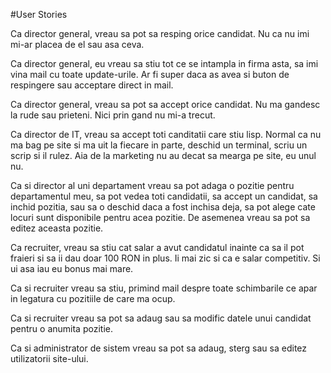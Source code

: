 #User Stories

Ca director general, vreau sa pot sa resping orice candidat. Nu ca nu imi mi-ar
placea de el sau asa ceva.

Ca director general, eu vreau sa stiu tot ce se intampla in firma asta, sa imi
vina mail cu toate update-urile. Ar fi super daca as avea si buton de
respingere sau acceptare direct in mail.

Ca director general, vreau sa pot sa accept orice candidat. Nu ma gandesc la
rude sau prieteni. Nici prin gand nu mi-a trecut.

Ca director de IT, vreau sa accept toti canditatii care stiu lisp. Normal ca nu
ma bag pe site si ma uit la fiecare in parte, deschid un terminal, scriu un 
scrip si il rulez. Aia de la marketing nu au decat sa mearga pe site, eu unul
nu.

Ca si director al uni departament vreau sa pot adaga o pozitie pentru departamentul meu, sa pot vedea toti candidatii, sa accept un candidat, sa inchid pozitia, sau sa o deschid daca a fost inchisa deja, sa pot alege cate locuri sunt disponibile pentru acea pozitie. De asemenea vreau sa pot sa editez aceasta pozitie.

Ca recruiter, vreau sa stiu cat salar a avut candidatul inainte ca sa il pot
fraieri si sa ii dau doar 100 RON in plus. Ii mai zic si ca e salar competitiv.
Si ui asa iau eu bonus mai mare.

Ca si recruiter vreau sa stiu, primind mail despre toate schimbarile ce apar in legatura cu pozitiile de care ma ocup.

Ca si recruiter vreau sa pot sa adaug sau sa modific datele unui candidat pentru o anumita pozitie.

Ca si administrator de sistem vreau sa pot sa adaug, sterg sau sa editez utilizatorii site-ului.

